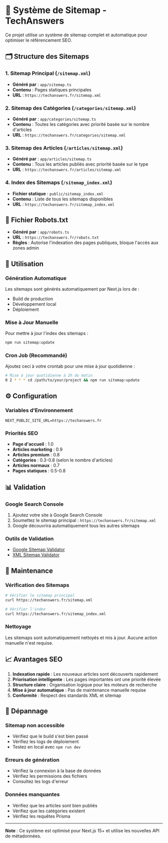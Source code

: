 # 📍 Système de Sitemap - TechAnswers

Ce projet utilise un système de sitemap complet et automatique pour optimiser le référencement SEO.

## 🗂️ Structure des Sitemaps

### 1. **Sitemap Principal** (`/sitemap.xml`)
- **Généré par** : `app/sitemap.ts`
- **Contenu** : Pages statiques principales
- **URL** : `https://techanswers.fr/sitemap.xml`

### 2. **Sitemap des Catégories** (`/categories/sitemap.xml`)
- **Généré par** : `app/categories/sitemap.ts`
- **Contenu** : Toutes les catégories avec priorité basée sur le nombre d'articles
- **URL** : `https://techanswers.fr/categories/sitemap.xml`

### 3. **Sitemap des Articles** (`/articles/sitemap.xml`)
- **Généré par** : `app/articles/sitemap.ts`
- **Contenu** : Tous les articles publiés avec priorité basée sur le type
- **URL** : `https://techanswers.fr/articles/sitemap.xml`

### 4. **Index des Sitemaps** (`/sitemap_index.xml`)
- **Fichier statique** : `public/sitemap_index.xml`
- **Contenu** : Liste de tous les sitemaps disponibles
- **URL** : `https://techanswers.fr/sitemap_index.xml`

## 🤖 Fichier Robots.txt

- **Généré par** : `app/robots.ts`
- **URL** : `https://techanswers.fr/robots.txt`
- **Règles** : Autorise l'indexation des pages publiques, bloque l'accès aux zones admin

## 🚀 Utilisation

### **Génération Automatique**
Les sitemaps sont générés automatiquement par Next.js lors de :
- Build de production
- Développement local
- Déploiement

### **Mise à Jour Manuelle**
Pour mettre à jour l'index des sitemaps :

```bash
npm run sitemap:update
```

### **Cron Job (Recommandé)**
Ajoutez ceci à votre crontab pour une mise à jour quotidienne :

```bash
# Mise à jour quotidienne à 2h du matin
0 2 * * * cd /path/to/your/project && npm run sitemap:update
```

## ⚙️ Configuration

### **Variables d'Environnement**
```env
NEXT_PUBLIC_SITE_URL=https://techanswers.fr
```

### **Priorités SEO**
- **Page d'accueil** : 1.0
- **Articles marketing** : 0.9
- **Articles premium** : 0.8
- **Catégories** : 0.3-0.8 (selon le nombre d'articles)
- **Articles normaux** : 0.7
- **Pages statiques** : 0.5-0.8

## 📊 Validation

### **Google Search Console**
1. Ajoutez votre site à Google Search Console
2. Soumettez le sitemap principal : `https://techanswers.fr/sitemap.xml`
3. Google découvrira automatiquement tous les autres sitemaps

### **Outils de Validation**
- [Google Sitemap Validator](https://www.google.com/webmasters/tools/)
- [XML Sitemap Validator](https://www.xml-sitemaps.com/validate-xml-sitemap.html)

## 🔧 Maintenance

### **Vérification des Sitemaps**
```bash
# Vérifier le sitemap principal
curl https://techanswers.fr/sitemap.xml

# Vérifier l'index
curl https://techanswers.fr/sitemap_index.xml
```

### **Nettoyage**
Les sitemaps sont automatiquement nettoyés et mis à jour. Aucune action manuelle n'est requise.

## 📈 Avantages SEO

1. **Indexation rapide** : Les nouveaux articles sont découverts rapidement
2. **Priorisation intelligente** : Les pages importantes ont une priorité élevée
3. **Structure claire** : Organisation logique pour les moteurs de recherche
4. **Mise à jour automatique** : Pas de maintenance manuelle requise
5. **Conformité** : Respect des standards XML et sitemap

## 🚨 Dépannage

### **Sitemap non accessible**
- Vérifiez que le build s'est bien passé
- Vérifiez les logs de déploiement
- Testez en local avec `npm run dev`

### **Erreurs de génération**
- Vérifiez la connexion à la base de données
- Vérifiez les permissions des fichiers
- Consultez les logs d'erreur

### **Données manquantes**
- Vérifiez que les articles sont bien publiés
- Vérifiez que les catégories existent
- Vérifiez les requêtes Prisma

---

**Note** : Ce système est optimisé pour Next.js 15+ et utilise les nouvelles API de métadonnées. 